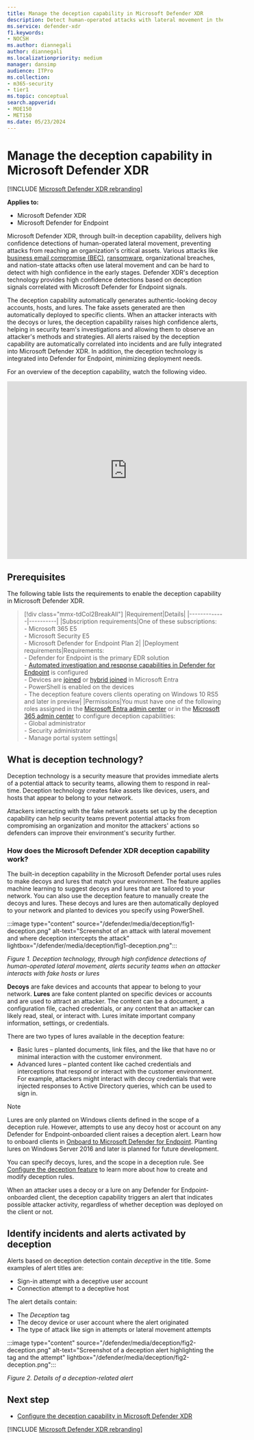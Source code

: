 ```yaml
---
title: Manage the deception capability in Microsoft Defender XDR
description: Detect human-operated attacks with lateral movement in the early stages using high confidence signals from the deception feature in Microsoft Defender XDR.
ms.service: defender-xdr
f1.keywords: 
- NOCSH
ms.author: diannegali
author: diannegali
ms.localizationpriority: medium
manager: dansimp
audience: ITPro
ms.collection: 
- m365-security
- tier1
ms.topic: conceptual
search.appverid: 
- MOE150
- MET150
ms.date: 05/23/2024
---
```


# Manage the deception capability in Microsoft Defender XDR

[!INCLUDE [Microsoft Defender XDR rebranding](../includes/microsoft-defender.md)]

**Applies to:**

- Microsoft Defender XDR
- Microsoft Defender for Endpoint

Microsoft Defender XDR, through built-in deception capability, delivers high confidence detections of human-operated lateral movement, preventing attacks from reaching an organization's critical assets. Various attacks like [business email compromise (BEC)](https://www.microsoft.com/security/business/security-101/what-is-business-email-compromise-bec), [ransomware](/security/ransomware/), organizational breaches, and nation-state attacks often use lateral movement and can be hard to detect with high confidence in the early stages. Defender XDR's deception technology provides high confidence detections based on deception signals correlated with Microsoft Defender for Endpoint signals.

The deception capability automatically generates authentic-looking decoy accounts, hosts, and lures. The fake assets generated are then automatically deployed to specific clients. When an attacker interacts with the decoys or lures, the deception capability raises high confidence alerts, helping in security team's investigations and allowing them to observe an attacker's methods and strategies. All alerts raised by the deception capability are automatically correlated into incidents and are fully integrated into Microsoft Defender XDR. In addition, the deception technology is integrated into Defender for Endpoint, minimizing deployment needs.

For an overview of the deception capability, watch the following video.

<iframe width="560" height="415" src="https://www.youtube.com/embed/xoEP7SFEnJc?si=OjweAYJo9cP1X-Yo" title="YouTube video player" frameborder="0" allow="accelerometer; autoplay; clipboard-write; encrypted-media; gyroscope; picture-in-picture; web-share" allowfullscreen></iframe>

## Prerequisites

The following table lists the requirements to enable the deception capability in Microsoft Defender XDR.

> [!div class="mmx-tdCol2BreakAll"]
> |Requirement|Details|
> |-------------|----------|
> |Subscription requirements|One of these subscriptions:</br> - Microsoft 365 E5</br> - Microsoft Security E5</br> - Microsoft Defender for Endpoint Plan 2|
> |Deployment requirements|Requirements:</br> - Defender for Endpoint is the primary EDR solution</br> - [Automated investigation and response capabilities in Defender for Endpoint](/defender-endpoint/configure-automated-investigations-remediation) is configured</br> - Devices are [joined](/entra/identity/devices/concept-directory-join/) or [hybrid joined](/entra/identity/devices/concept-hybrid-join/) in Microsoft Entra</br> - PowerShell is enabled on the devices</br> - The deception feature covers clients operating on Windows 10 RS5 and later in preview|
> |Permissions|You must have one of the following roles assigned in the [Microsoft Entra admin center](https://entra.microsoft.com) or in the [Microsoft 365 admin center](https://admin.microsoft.com) to configure deception capabilities:</br> - Global administrator</br> - Security administrator</br> - Manage portal system settings|

## What is deception technology?

Deception technology is a security measure that provides immediate alerts of a potential attack to security teams, allowing them to respond in real-time. Deception technology creates fake assets like devices, users, and hosts that appear to belong to your network.

Attackers interacting with the fake network assets set up by the deception capability can help security teams prevent potential attacks from compromising an organization and monitor the attackers' actions so defenders can improve their environment's security further.

### How does the Microsoft Defender XDR deception capability work?

The built-in deception capability in the Microsoft Defender portal uses rules to make decoys and lures that match your environment. The feature applies machine learning to suggest decoys and lures that are tailored to your network. You can also use the deception feature to manually create the decoys and lures. These decoys and lures are then automatically deployed to your network and planted to devices you specify using PowerShell.

:::image type="content" source="/defender/media/deception/fig1-deception.png" alt-text="Screenshot of an attack with lateral movement and where deception intercepts the attack" lightbox="/defender/media/deception/fig1-deception.png":::

*Figure 1. Deception technology, through high confidence detections of human-operated lateral movement, alerts security teams when an attacker interacts with fake hosts or lures*

**Decoys** are fake devices and accounts that appear to belong to your network. **Lures** are fake content planted on specific devices or accounts and are used to attract an attacker. The content can be a document, a configuration file, cached credentials, or any content that an attacker can likely read, steal, or interact with. Lures imitate important company information, settings, or credentials.

There are two types of lures available in the deception feature:

- Basic lures – planted documents, link files, and the like that have no or minimal interaction with the customer environment.  
- Advanced lures – planted content like cached credentials and interceptions that respond or interact with the customer environment. For example, attackers might interact with decoy credentials that were injected responses to Active Directory queries, which can be used to sign in.

> [!NOTE]
> Lures are only planted on Windows clients defined in the scope of a deception rule. However, attempts to use any decoy host or account on any Defender for Endpoint-onboarded client raises a deception alert. Learn how to onboard clients in [Onboard to Microsoft Defender for Endpoint](/defender-endpoint/onboarding). Planting lures on Windows Server 2016 and later is planned for future development.

You can specify decoys, lures, and the scope in a deception rule. See [Configure the deception feature](configure-deception.md) to learn more about how to create and modify deception rules.  

When an attacker uses a decoy or a lure on any Defender for Endpoint-onboarded client, the deception capability triggers an alert that indicates possible attacker activity, regardless of whether deception was deployed on the client or not.

## Identify incidents and alerts activated by deception

Alerts based on deception detection contain *deceptive* in the title. Some examples of alert titles are:

- Sign-in attempt with a deceptive user account
- Connection attempt to a deceptive host

The alert details contain:

- The *Deception* tag
- The decoy device or user account where the alert originated
- The type of attack like sign in attempts or lateral movement attempts

:::image type="content" source="/defender/media/deception/fig2-deception.png" alt-text="Screenshot of a deception alert highlighting the tag and the attempt" lightbox="/defender/media/deception/fig2-deception.png":::

*Figure 2. Details of a deception-related alert*

## Next step

- [Configure the deception capability in Microsoft Defender XDR](configure-deception.md)

[!INCLUDE [Microsoft Defender XDR rebranding](../includes/defender-m3d-techcommunity.md)]
